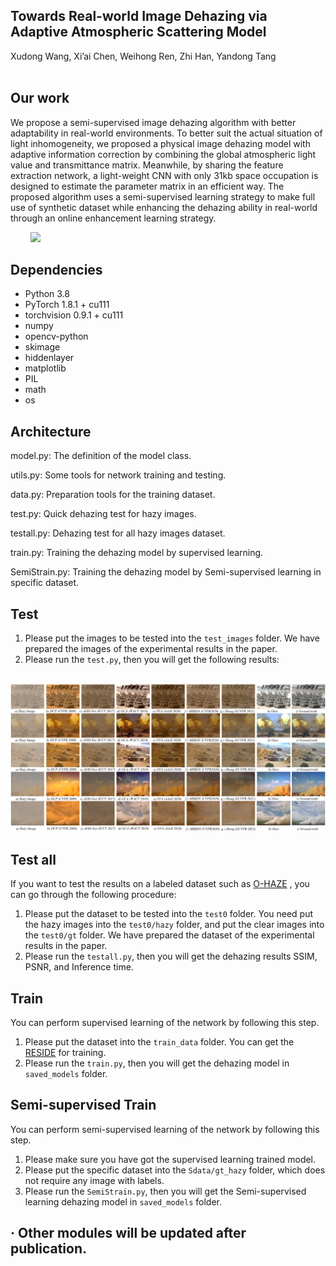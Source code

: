 ## Towards Real-world Image Dehazing via Adaptive Atmospheric Scattering Model

Xudong Wang, Xi’ai Chen, Weihong Ren, Zhi Han, Yandong Tang <br />
 <br />

## Our work 

We propose a semi-supervised image dehazing algorithm with better adaptability in real-world environments. To better suit the actual situation of light inhomogeneity, we proposed a physical image dehazing model with adaptive information correction by combining the global atmospheric light value and transmittance matrix. Meanwhile, by sharing the feature extraction network, a light-weight CNN with only 31kb space occupation is designed to estimate the parameter matrix in an efficient way. The proposed algorithm uses a semi-supervised learning strategy to make full use of synthetic dataset while enhancing the dehazing ability in real-world through an online enhancement learning strategy.

<p float="left">
  &emsp;&emsp; <img src="./f.png" width="900" />
</p>

## Dependencies
* Python 3.8
* PyTorch 1.8.1 + cu111
* torchvision 0.9.1 + cu111
* numpy
* opencv-python
* skimage
* hiddenlayer
* matplotlib
* PIL
* math
* os
## Architecture
model.py: The definition of the model class.

utils.py: Some tools for network training and testing.

data.py: Preparation tools for the training dataset.

test.py: Quick dehazing test for hazy images.

testall.py: Dehazing test for all hazy images dataset.

train.py: Training the dehazing model by supervised learning.

SemiStrain.py: Training the dehazing model by Semi-supervised learning in specific dataset.


## Test
1. Please put the images to be tested into the ``test_images`` folder. We have prepared the images of the experimental results in the paper.
2. Please run the ``test.py``, then you will get the following results:
<p float="left">
  &emsp;&emsp; <img src="./f2.png" width="900" />
</p>

## Test all
If you want to test the results on a labeled dataset such as [O-HAZE](https://data.vision.ee.ethz.ch/cvl/ntire18//o-haze/) , you can go through the following procedure:
1. Please put the dataset to be tested into the ``test0`` folder. You need put the hazy images into the ``test0/hazy`` folder, and put the clear images into the ``test0/gt`` folder. We have prepared the dataset of the experimental results in the paper.
2. Please run the ``testall.py``, then you will get the dehazing results SSIM, PSNR, and Inference time.

## Train
You can perform supervised learning of the network by following this step.
1. Please put the dataset into the ``train_data`` folder. You can get the [RESIDE](https://sites.google.com/view/reside-dehaze-datasets) for training.
2. Please run the ``train.py``, then you will get the dehazing model in ``saved_models`` folder.

## Semi-supervised Train
You can perform semi-supervised learning of the network by following this step.
1. Please make sure you have got the supervised learning trained model.
2. Please put the specific dataset into the ``Sdata/gt_hazy`` folder, which does not require any image with labels. 
3. Please run the ``SemiStrain.py``, then you will get the Semi-supervised learning dehazing model in ``saved_models`` folder.

## · Other modules will be updated after publication.
